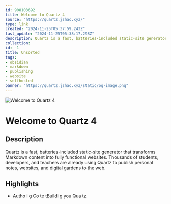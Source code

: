 ```yaml
---
id: 908103692
title: Welcome to Quartz 4
source: "https://quartz.jzhao.xyz/"
type: link
created: "2024-11-25T05:37:59.243Z"
last_update: "2024-11-25T05:38:17.298Z"
description: Quartz is a fast, batteries-included static-site generator that transforms Markdown content into fully functional websites. Thousands of students, developers, and teachers are already using Quartz to publish personal notes, websites, and digital gardens to the web.
collection:
id: -1
title: Unsorted
tags:
- obsidian
- markdown
- publishing
- website
- selfhosted
banner: "https://quartz.jzhao.xyz/static/og-image.png"
---
```


![Welcome to Quartz 4](https://quartz.jzhao.xyz/static/og-image.png)

# Welcome to Quartz 4

## Description
Quartz is a fast, batteries-included static-site generator that transforms Markdown content into fully functional websites. Thousands of students, developers, and teachers are already using Quartz to publish personal notes, websites, and digital gardens to the web.

## Highlights
- Autho i g Co te tBuildi g you  Qua tz

